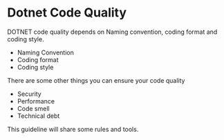 ﻿# Dotnet Code Quality
DOTNET code quality depends on Naming convention, coding format and coding style.
- Naming Convention
- Coding format
- Coding style

There are some other things you can ensure your code quality
- Security
- Performance
- Code smell
- Technical debt

This guideline will share some rules and tools.
